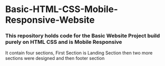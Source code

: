 # Basic-HTML-CSS-Mobile-Responsive-Website
### This repository holds code for the Basic Website Project build purely on HTML CSS and is Mobile Responsive
It contain four sections, First Section is Landing Section then two more sections were designed and then footer section
